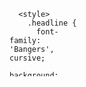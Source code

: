 
<svg fill="none" viewBox="0 0 120 120" width="120" height="120" xmlns="http://www.w3.org/2000/svg">
  <foreignObject width="100%" height="100%">
    <div xmlns="http://www.w3.org/1999/xhtml">
      <link rel="preconnect" href="https://fonts.googleapis.com">
      <link rel="preconnect" href="https://fonts.gstatic.com" crossorigin>
      <link href="https://fonts.googleapis.com/css2?family=Bangers&display=swap" rel="stylesheet">

      <style>
        .headline {
          font-family: 'Bangers', cursive;
          background: url('./assets/StreamBackground.png');

          background-size: cover;
          padding: 30px;
          box-sizing: border-box;
          font-size: 48px;
          border-radius: 10px;
          text-align: center;
          box-shadow: 0 0 5px rgba(255, 255, 255, 0.4)
        }
      </style>

      <div class="headline">
        Hobart's Stream stuff
      </div>
 </div>
  </foreignObject>
</svg>
